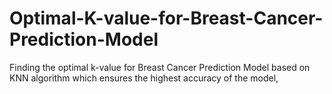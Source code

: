 # Optimal-K-value-for-Breast-Cancer-Prediction-Model
Finding the optimal k-value for Breast Cancer Prediction Model based on KNN algorithm which ensures the highest accuracy of the model,
